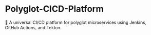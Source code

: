 # Polyglot-CICD-Platform
🚀 A universal CI/CD platform for polyglot microservices using Jenkins, GitHub Actions, and Tekton.
